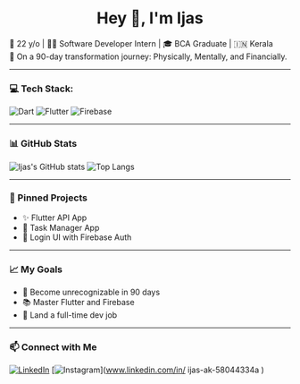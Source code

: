 <h1 align="center">Hey 👋, I'm Ijas</h1>

🌟 22 y/o | 🧑‍💻 Software Developer Intern | 🎓 BCA Graduate | 🇮🇳 Kerala  
🚀 On a 90-day transformation journey: Physically, Mentally, and Financially.

---

### 💻 Tech Stack:
![Dart](https://img.shields.io/badge/Dart-0175C2?style=for-the-badge&logo=dart&logoColor=white)
![Flutter](https://img.shields.io/badge/Flutter-02569B?style=for-the-badge&logo=flutter&logoColor=white)
![Firebase](https://img.shields.io/badge/Firebase-FFCA28?style=for-the-badge&logo=firebase&logoColor=black)

---

### 📊 GitHub Stats
![Ijas's GitHub stats](https://github-readme-stats.vercel.app/api?username=ijasak&show_icons=true&theme=radical)
![Top Langs](https://github-readme-stats.vercel.app/api/top-langs/?username=ijasak&layout=compact&theme=radical)

---

### 📌 Pinned Projects
- ✨ Flutter API App
- 📱 Task Manager App
- 🔐 Login UI with Firebase Auth

---

### 📈 My Goals
- 🔄 Become unrecognizable in 90 days
- 📚 Master Flutter and Firebase
- 💼 Land a full-time dev job

---

### 📫 Connect with Me
[![LinkedIn](https://img.shields.io/badge/LinkedIn-blue?style=for-the-badge&logo=linkedin&logoColor=white)](https://www.linkedin.com/in/YOUR_LINK)
[![Instagram](https://img.shields.io/badge/Instagram-E4405F?style=for-the-badge&logo=instagram&logoColor=white)](www.linkedin.com/in/
ijas-ak-58044334a
)

